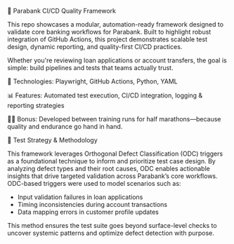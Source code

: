 🏦 Parabank CI/CD Quality Framework

This repo showcases a modular, automation-ready framework designed to validate core banking workflows for Parabank. Built to highlight robust integration of GitHub Actions, this project demonstrates scalable test design, dynamic reporting, and quality-first CI/CD practices.

Whether you're reviewing loan applications or account transfers, the goal is simple: build pipelines and tests that teams actually trust.

🔧 Technologies: Playwright, GitHub Actions, Python, YAML

📊 Features: Automated test execution, CI/CD integration, logging & reporting strategies

🏃‍♂️ Bonus: Developed between training runs for half marathons—because quality and endurance go hand in hand.

📘 Test Strategy & Methodology

This framework leverages Orthogonal Defect Classification (ODC) triggers as a foundational technique to inform and prioritize test case design. By analyzing defect types and their root causes, ODC enables actionable insights that drive targeted validation across Parabank’s core workflows.
ODC-based triggers were used to model scenarios such as:

- Input validation failures in loan applications
- Timing inconsistencies during account transactions
- Data mapping errors in customer profile updates

This method ensures the test suite goes beyond surface-level checks to uncover systemic patterns and optimize defect detection with purpose.
